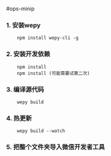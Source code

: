 #ops-minip

### 1. 安装wepy
```
    npm install wepy-cli -g
```

### 2. 安装开发依赖
```
    npm install
    npm install (可能需要试第二次)
```

### 3. 编译源代码
```
    wepy build
```

### 4. 热更新
```
    wepy build --watch
```

### 5. 把整个文件夹导入微信开发者工具
